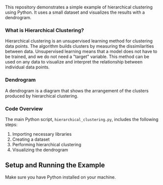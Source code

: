 This repository demonstrates a simple example of hierarchical clustering using Python. It uses a small dataset and visualizes the results with a dendrogram.

### What is Hierarchical Clustering? 
Hierarchical clustering is an unsupervised learning method for clustering data points. 
The algorithm builds clusters by measuring the dissimilarities between data. 
Unsupervised learning means that a model does not have to be trained, and we do not need a "target" variable. 
This method can be used on any data to visualize and interpret the relationship between individual data points.

### Dendrogram
A dendrogram is a diagram that shows the arrangement of the clusters produced by hierarchical clustering.

### Code Overview

The main Python script, `hierarchical_clustering.py`, includes the following steps:
1. Importing necessary libraries
2. Creating a dataset
3. Performing hierarchical clustering
4. Visualizing the dendrogram

## Setup and Running the Example
Make sure you have Python installed on your machine.
